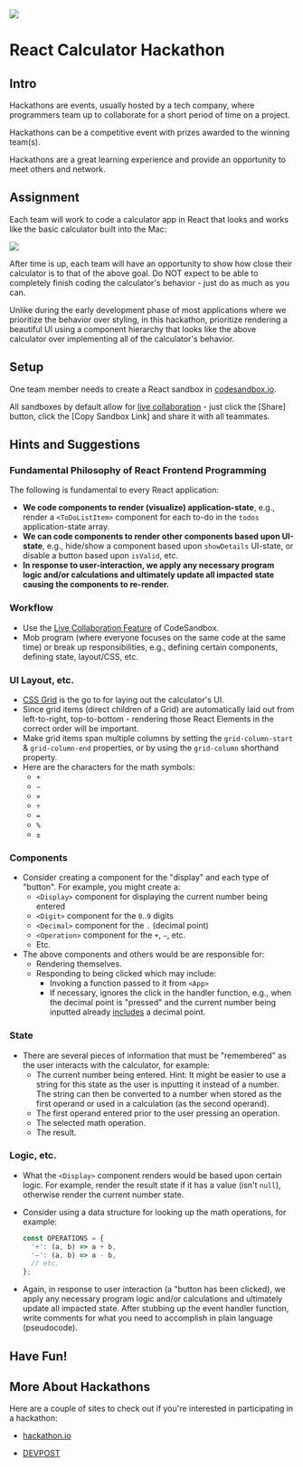 <img src="https://i.imgur.com/9LPuJgJ.jpg">

# React Calculator Hackathon

## Intro

Hackathons are events, usually hosted by a tech company, where programmers team up to collaborate for a short period of time on a project.

Hackathons can be a competitive event with prizes awarded to the winning team(s).

Hackathons are a great learning experience and provide an opportunity to meet others and network.

## Assignment

Each team will work to code a calculator app in React that looks and works like the basic calculator built into the Mac:

<img src="https://i.imgur.com/PcwwhLN.png">

After time is up, each team will have an opportunity to show how close their calculator is to that of the above goal. Do NOT expect to be able to completely finish coding the calculator's behavior - just do as much as you can.

Unlike during the early development phase of most applications where we prioritize the behavior over styling, in this hackathon, prioritize rendering a beautiful UI using a component hierarchy that looks like the above calculator over implementing all of the calculator's behavior.

## Setup

One team member needs to create a React sandbox in [codesandbox.io](https://codesandbox.io/).

All sandboxes by default allow for [live collaboration](https://codesandbox.io/docs/live) - just click the [Share] button, click the [Copy Sandbox Link] and share it with all teammates.

## Hints and Suggestions

### Fundamental Philosophy of React Frontend Programming

The following is fundamental to every React application:

- **We code components to render (visualize) application-state**, e.g., render a `<ToDoListItem>` component for each to-do in the `todos` application-state array.
- **We can code components to render other components based upon UI-state**, e.g., hide/show a component based upon `showDetails` UI-state, or disable a button based upon `isValid`, etc.
- **In response to user-interaction, we apply any necessary program logic and/or calculations and ultimately update all impacted state causing the components to re-render.**

### Workflow

- Use the [Live Collaboration Feature](https://codesandbox.io/docs/live) of CodeSandbox.
- Mob program (where everyone focuses on the same code at the same time) or break up responsibilities, e.g., defining certain components, defining state, layout/CSS, etc. 

### UI Layout, etc.

- [CSS Grid](https://css-tricks.com/snippets/css/complete-guide-grid/) is the go to for laying out the calculator's UI.
- Since grid items (direct children of a Grid) are automatically laid out from left-to-right, top-to-bottom - rendering those React Elements in the correct order will be important.
- Make grid items span multiple columns by setting the `grid-column-start` & `grid-column-end` properties, or by using the `grid-column` shorthand property.
- Here are the characters for the math symbols:
  - `+`
  - `−`
  - `×`
  - `÷`
  - `=`
  - `%`
  - `±`

### Components

- Consider creating a component for the "display" and each type of "button". For example, you might create a:
  - `<Display>` component for displaying the current number being entered
  - `<Digit>` component for the `0`..`9` digits
  - `<Decimal>` component for the `.` (decimal point)
  - `<Operation>` component for the `+`, `−`, etc.
  - Etc.
- The above components and others would be are responsible for:
  - Rendering themselves.
  - Responding to being clicked which may include:
    - Invoking a function passed to it from `<App>`
    - If necessary, ignores the click in the handler function, e.g., when the decimal point is "pressed" and the current number being inputted already [includes](https://developer.mozilla.org/en-US/docs/Web/JavaScript/Reference/Global_Objects/String/includes) a decimal point.

### State

- There are several pieces of information that must be "remembered" as the user interacts with the calculator, for example:
  - The current number being entered. Hint: It might be easier to use a string for this state as the user is inputting it instead of a number. The string can then be converted to a number when stored as the first operand or used in a calculation (as the second operand).
  - The first operand entered prior to the user pressing an operation.
  - The selected math operation.
  - The result.

### Logic, etc.

- What the `<Display>` component renders would be based upon certain logic. For example, render the result state if it has a value (isn't `null`), otherwise render the current number state.
- Consider using a data structure for looking up the math operations, for example:

  ```jsx
  const OPERATIONS = {
    '+': (a, b) => a + b,
    '−': (a, b) => a - b,
    // etc.
  };
  ```

- Again, in response to user interaction (a "button has been clicked), we apply any necessary program logic and/or calculations and ultimately update all impacted state.  After stubbing up the event handler function, write comments for what you need to accomplish in plain language (pseudocode).

## Have Fun!

## More About Hackathons

Here are a couple of sites to check out if you're interested in participating in a hackathon:

- [hackathon.io](https://www.hackathon.io/events)

- [DEVPOST](https://devpost.com/hackathons)
